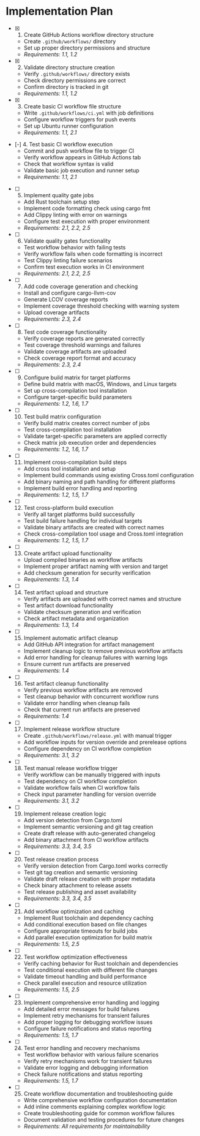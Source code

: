 # Implementation Plan

- [x] 1. Create GitHub Actions workflow directory structure
  - Create `.github/workflows/` directory
  - Set up proper directory permissions and structure
  - _Requirements: 1.1, 1.2_

- [x] 2. Validate directory structure creation
  - Verify `.github/workflows/` directory exists
  - Check directory permissions are correct
  - Confirm directory is tracked in git
  - _Requirements: 1.1, 1.2_

- [x] 3. Create basic CI workflow file structure
  - Write `.github/workflows/ci.yml` with job definitions
  - Configure workflow triggers for push events
  - Set up Ubuntu runner configuration
  - _Requirements: 1.1, 2.1_

- [-] 4. Test basic CI workflow execution
  - Commit and push workflow file to trigger CI
  - Verify workflow appears in GitHub Actions tab
  - Check that workflow syntax is valid
  - Validate basic job execution and runner setup
  - _Requirements: 1.1, 2.1_

- [ ] 5. Implement quality gate jobs
  - Add Rust toolchain setup step
  - Implement code formatting check using cargo fmt
  - Add Clippy linting with error on warnings
  - Configure test execution with proper environment
  - _Requirements: 2.1, 2.2, 2.5_

- [ ] 6. Validate quality gates functionality
  - Test workflow behavior with failing tests
  - Verify workflow fails when code formatting is incorrect
  - Test Clippy linting failure scenarios
  - Confirm test execution works in CI environment
  - _Requirements: 2.1, 2.2, 2.5_

- [ ] 7. Add code coverage generation and checking
  - Install and configure cargo-llvm-cov
  - Generate LCOV coverage reports
  - Implement coverage threshold checking with warning system
  - Upload coverage artifacts
  - _Requirements: 2.3, 2.4_

- [ ] 8. Test code coverage functionality
  - Verify coverage reports are generated correctly
  - Test coverage threshold warnings and failures
  - Validate coverage artifacts are uploaded
  - Check coverage report format and accuracy
  - _Requirements: 2.3, 2.4_

- [ ] 9. Configure build matrix for target platforms
  - Define build matrix with macOS, Windows, and Linux targets
  - Set up cross-compilation tool installation
  - Configure target-specific build parameters
  - _Requirements: 1.2, 1.6, 1.7_

- [ ] 10. Test build matrix configuration
  - Verify build matrix creates correct number of jobs
  - Test cross-compilation tool installation
  - Validate target-specific parameters are applied correctly
  - Check matrix job execution order and dependencies
  - _Requirements: 1.2, 1.6, 1.7_

- [ ] 11. Implement cross-compilation build steps
  - Add cross tool installation and setup
  - Implement build commands using existing Cross.toml configuration
  - Add binary naming and path handling for different platforms
  - Implement build error handling and reporting
  - _Requirements: 1.2, 1.5, 1.7_

- [ ] 12. Test cross-platform build execution
  - Verify all target platforms build successfully
  - Test build failure handling for individual targets
  - Validate binary artifacts are created with correct names
  - Check cross-compilation tool usage and Cross.toml integration
  - _Requirements: 1.2, 1.5, 1.7_

- [ ] 13. Create artifact upload functionality
  - Upload compiled binaries as workflow artifacts
  - Implement proper artifact naming with version and target
  - Add checksum generation for security verification
  - _Requirements: 1.3, 1.4_

- [ ] 14. Test artifact upload and structure
  - Verify artifacts are uploaded with correct names and structure
  - Test artifact download functionality
  - Validate checksum generation and verification
  - Check artifact metadata and organization
  - _Requirements: 1.3, 1.4_

- [ ] 15. Implement automatic artifact cleanup
  - Add GitHub API integration for artifact management
  - Implement cleanup logic to remove previous workflow artifacts
  - Add error handling for cleanup failures with warning logs
  - Ensure current run artifacts are preserved
  - _Requirements: 1.4_

- [ ] 16. Test artifact cleanup functionality
  - Verify previous workflow artifacts are removed
  - Test cleanup behavior with concurrent workflow runs
  - Validate error handling when cleanup fails
  - Check that current run artifacts are preserved
  - _Requirements: 1.4_

- [ ] 17. Implement release workflow structure
  - Create `.github/workflows/release.yml` with manual trigger
  - Add workflow inputs for version override and prerelease options
  - Configure dependency on CI workflow completion
  - _Requirements: 3.1, 3.2_

- [ ] 18. Test manual release workflow trigger
  - Verify workflow can be manually triggered with inputs
  - Test dependency on CI workflow completion
  - Validate workflow fails when CI workflow fails
  - Check input parameter handling for version override
  - _Requirements: 3.1, 3.2_

- [ ] 19. Implement release creation logic
  - Add version detection from Cargo.toml
  - Implement semantic versioning and git tag creation
  - Create draft release with auto-generated changelog
  - Add binary attachment from CI workflow artifacts
  - _Requirements: 3.3, 3.4, 3.5_

- [ ] 20. Test release creation process
  - Verify version detection from Cargo.toml works correctly
  - Test git tag creation and semantic versioning
  - Validate draft release creation with proper metadata
  - Check binary attachment to release assets
  - Test release publishing and asset availability
  - _Requirements: 3.3, 3.4, 3.5_

- [ ] 21. Add workflow optimization and caching
  - Implement Rust toolchain and dependency caching
  - Add conditional execution based on file changes
  - Configure appropriate timeouts for build jobs
  - Add parallel execution optimization for build matrix
  - _Requirements: 1.5, 2.5_

- [ ] 22. Test workflow optimization effectiveness
  - Verify caching behavior for Rust toolchain and dependencies
  - Test conditional execution with different file changes
  - Validate timeout handling and build performance
  - Check parallel execution and resource utilization
  - _Requirements: 1.5, 2.5_

- [ ] 23. Implement comprehensive error handling and logging
  - Add detailed error messages for build failures
  - Implement retry mechanisms for transient failures
  - Add proper logging for debugging workflow issues
  - Configure failure notifications and status reporting
  - _Requirements: 1.5, 1.7_

- [ ] 24. Test error handling and recovery mechanisms
  - Test workflow behavior with various failure scenarios
  - Verify retry mechanisms work for transient failures
  - Validate error logging and debugging information
  - Check failure notifications and status reporting
  - _Requirements: 1.5, 1.7_

- [ ] 25. Create workflow documentation and troubleshooting guide
  - Write comprehensive workflow configuration documentation
  - Add inline comments explaining complex workflow logic
  - Create troubleshooting guide for common workflow failures
  - Document validation and testing procedures for future changes
  - _Requirements: All requirements for maintainability_